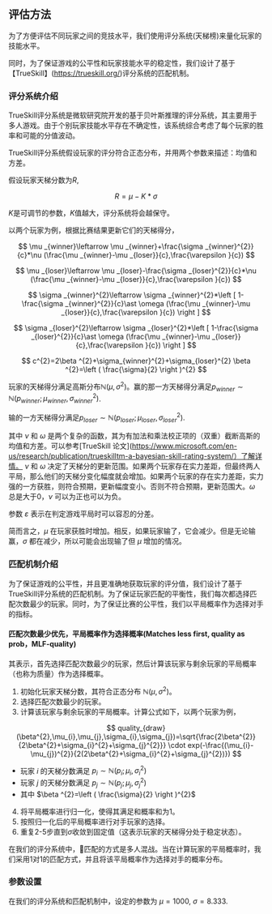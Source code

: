 ## 评估方法

为了方便评估不同玩家之间的竞技水平，我们使用评分系统(天梯榜)来量化玩家的技能水平。
  
同时，为了保证游戏的公平性和玩家技能水平的稳定性，我们设计了基于【TrueSkill】(https://trueskill.org/)评分系统的匹配机制。


### 评分系统介绍

TrueSkill评分系统是微软研究院开发的基于贝叶斯推理的评分系统，其主要用于多人游戏。由于个别玩家技能水平存在不确定性，该系统综合考虑了每个玩家的胜率和可能的分值波动。

TrueSkill评分系统假设玩家的评分符合正态分布，并用两个参数来描述：均值和方差。

假设玩家天梯分数为$R$, 

$$ R = \mu - K*\sigma $$

$K$是可调节的参数，$K$值越大，评分系统将会越保守。 

以两个玩家为例，根据比赛结果更新它们的天梯得分，

$$ \mu _{winner}\leftarrow \mu _{winner}+\frac{\sigma _{winner}^{2}}{c}*\nu (\frac{\mu _{winner}-\mu _{loser}}{c},\frac{\varepsilon }{c}) $$

$$ \mu _{loser}\leftarrow \mu _{loser}-\frac{\sigma _{loser}^{2}}{c}*\nu (\frac{\mu _{winner}-\mu _{loser}}{c},\frac{\varepsilon }{c}) $$

$$ \sigma _{winner}^{2}\leftarrow \sigma _{winner}^{2}*\left [ 1-\frac{\sigma _{winner}^{2}}{c}\ast \omega (\frac{\mu _{winner}-\mu _{loser}}{c},\frac{\varepsilon }{c}) \right ] $$

$$ \sigma _{loser}^{2}\leftarrow \sigma _{loser}^{2}*\left [ 1-\frac{\sigma _{loser}^{2}}{c}\ast \omega (\frac{\mu _{winner}-\mu _{loser}}{c},\frac{\varepsilon }{c}) \right ] $$

$$ c^{2}=2\beta ^{2}+\sigma_{winner}^{2}+\sigma_{loser}^{2} 
\beta ^{2}=\left ( \frac{\sigma}{2} \right )^{2} $$

玩家的天梯得分满足高斯分布$\mathbb{N} (\mu ,\sigma ^{2})$。赢的那一方天梯得分满足$p_{winner}\sim \mathbb{N} (p_{winner}; \mu_{winner}, \sigma_{winner}^{2})$.

输的一方天梯得分满足$p_{loser}\sim \mathbb{N}(p_{loser}; \mu_{loser},\sigma_{loser}^{2})$.

其中 $\nu$ 和 $\omega$ 是两个复杂的函数，其为有加法和乘法校正项的（双重）截断高斯的均值和方差。可以参考[TrueSkill 论文](https://www.microsoft.com/en-us/research/publication/trueskilltm-a-bayesian-skill-rating-system/）了解详情。 $\nu$ 和 $\omega$ 决定了天梯分的更新范围。如果两个玩家存在实力差距，但最终两人平局，那么他们的天梯分变化幅度就会增加。如果两个玩家的存在实力差距，实力强的一方获胜，则符合预期，更新幅度变小。否则不符合预期，更新范围大。$\omega$ 总是大于0，$\nu$ 可以为正也可以为负。

参数 $\varepsilon$ 表示在判定游戏平局时可以容忍的分差。

简而言之，$\mu$ 在玩家获胜时增加。相反，如果玩家输了，它会减少。但是无论输赢，$\sigma$ 都在减少，所以可能会出现输了但 $\mu$ 增加的情况。

### 匹配机制介绍

为了保证游戏的公平性，并且更准确地获取玩家的评分值，我们设计了基于TrueSkill评分系统的匹配机制。为了保证玩家匹配的平衡性，我们每次都选择匹配次数最少的玩家。同时，为了保证比赛的公平性，我们以平局概率作为选择对手的指标。

#### 匹配次数最少优先，平局概率作为选择概率(Matches less first, quality as prob，MLF-quality)

其表示，首先选择匹配次数最少的玩家，然后计算该玩家与剩余玩家的平局概率（也称为质量）作为选择概率。

1. 初始化玩家天梯分数，其符合正态分布 $\mathbb{N} (\mu ,\sigma ^{2})$。
2. 选择匹配次数最少的玩家。
3. 计算该玩家与剩余玩家的平局概率。计算公式如下，以两个玩家为例，

$$ quality_{draw}(\beta^{2},\mu_{i},\mu_{j},\sigma_{i},\sigma_{j})=\sqrt{\frac{2\beta^{2}}{2\beta^{2}+\sigma_{i}^{2}+\sigma_{j}^{2}}}  \cdot exp(-\frac{(\mu_{i}-\mu_{j})^{2}}{2(2\beta^{2}+\sigma_{i}^{2}+\sigma_{j}^{2})}) $$

  * 玩家 $i$ 的天梯分数满足 $p_{i}\sim \mathbb{N}(p_{i};\mu_{i},\sigma_{i}^{2})$
  * 玩家 $j$ 的天梯分数满足 $p_{j}\sim \mathbb{N}(p_{j};\mu_{j},\sigma_{j}^{2})$ 
  * 其中 $\beta ^{2}=\left ( \frac{\sigma}{2} \right )^{2}$

4. 将平局概率进行归一化，使得其满足和概率和为1。
5. 按照归一化后的平局概率进行对手玩家的选择。
6. 重复2-5步直到$\sigma$收敛到固定值（这表示玩家的天梯得分处于稳定状态）。

在我们的评分系统中，匹配的方式是多人混战。当在计算玩家的平局概率时，我们采用1对1的匹配方式，并且将该平局概率作为选择对手的概率分布。

### 参数设置

在我们的评分系统和匹配机制中，设定的参数为 $\mu=1000$, $\sigma=8.333$.










